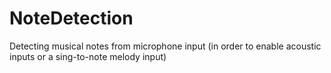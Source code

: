 # NoteDetection
Detecting musical notes from microphone input (in order to enable acoustic inputs or a sing-to-note melody input)
